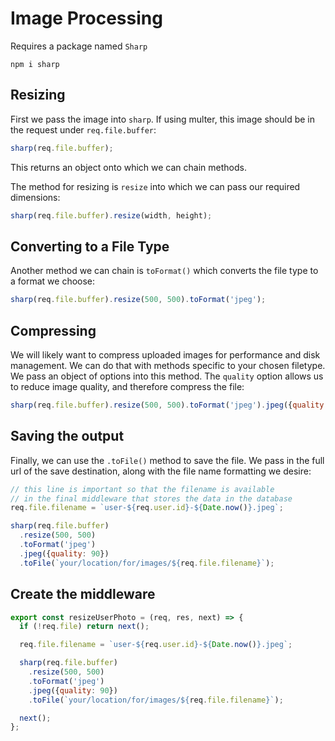 # Image Processing

Requires a package named `Sharp`

```
npm i sharp
```

## Resizing

First we pass the image into `sharp`. If using multer, this image should be in the request under `req.file.buffer`:

```js
sharp(req.file.buffer);
```

This returns an object onto which we can chain methods.

The method for resizing is `resize` into which we can pass our required dimensions:

```js
sharp(req.file.buffer).resize(width, height);
```

## Converting to a File Type

Another method we can chain is `toFormat()` which converts the file type to a format we choose:

```js
sharp(req.file.buffer).resize(500, 500).toFormat('jpeg');
```

## Compressing

We will likely want to compress uploaded images for performance and disk management. We can do that with methods specific to your chosen filetype. We pass an object of options into this method. The `quality` option allows us to reduce image quality, and therefore compress the file:

```js
sharp(req.file.buffer).resize(500, 500).toFormat('jpeg').jpeg({quality: 90});
```

## Saving the output

Finally, we can use the `.toFile()` method to save the file. We pass in the full url of the save destination, along with the file name formatting we desire:

```js
// this line is important so that the filename is available
// in the final middleware that stores the data in the database
req.file.filename = `user-${req.user.id}-${Date.now()}.jpeg`;

sharp(req.file.buffer)
  .resize(500, 500)
  .toFormat('jpeg')
  .jpeg({quality: 90})
  .toFile(`your/location/for/images/${req.file.filename}`);
```

## Create the middleware

```js
export const resizeUserPhoto = (req, res, next) => {
  if (!req.file) return next();

  req.file.filename = `user-${req.user.id}-${Date.now()}.jpeg`;

  sharp(req.file.buffer)
    .resize(500, 500)
    .toFormat('jpeg')
    .jpeg({quality: 90})
    .toFile(`your/location/for/images/${req.file.filename}`);

  next();
};
```
